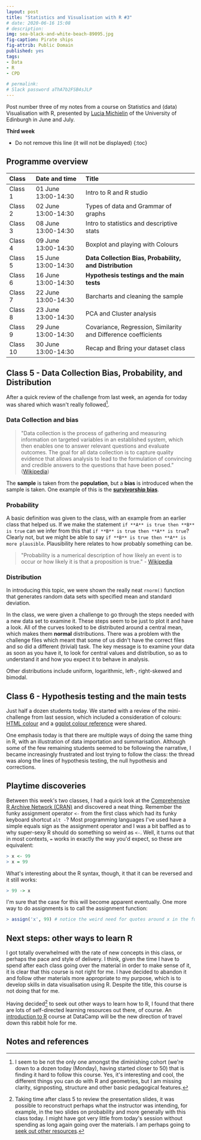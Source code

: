 ```yaml
---
layout: post
title: "Statistics and Visualisation with R #3"
# date: 2020-06-16 15:08
# description: 
img: sea-black-and-white-beach-89095.jpg
fig-caption: Pirate ships
fig-attrib: Public Domain
published: yes
tags:
- Data
- R
- CPD

# permalink:
# Slack password aThA7b2FSB4sJLP
---
```

Post number three of my notes from a course on Statistics and (data) Visualisation with R, presented by [Lucia Michielin](https://edinburgh.academia.edu/luciamichielin) of the University of Edinburgh in June and July.

**Third week**

* Do not remove this line (it will not be displayed)
{:toc}

## Programme overview

Class|Date and time|Title
:------|:------|:------
Class 1|01 June 13:00-14:30|Intro to R and R studio 
Class 2|02 June 13:00-14:30|Types of data and Grammar of graphs
Class 3|08 June 13:00-14:30|Intro to statistics and descriptive stats
Class 4|09 June 13:00-14:30|Boxplot and playing with Colours
Class 5|15 June 13:00-14:30|**Data Collection Bias, Probability, and Distribution**
Class 6|16 June 13:00-14:30|**Hypothesis testings and the main tests**
Class 7|22 June 13:00-14:30|Barcharts and cleaning the sample
Class 8|23 June 13:00-14:30|PCA and Cluster analysis
Class 9|29 June 13:00-14:30|Covariance, Regression, Similarity and Difference coefficients
Class 10|30 June 13:00-14:30|Recap and Bring your dataset class 

## Class 5 - Data Collection Bias, Probability, and Distribution

After a quick review of the challenge from last week, an agenda for today was shared which wasn't really followed[^progression].

### Data Collection and bias

> "Data collection is the process of gathering and measuring information on targeted variables in an established system, which then enables one to answer relevant questions and evaluate outcomes. 
The goal for all data collection is to capture quality evidence that allows analysis to lead to the formulation of convincing and credible answers to the questions that have been posed." ([Wikipedia](https://en.wikipedia.org/wiki/Data_collection))

The **sample** is taken from the **population**, but a **bias** is introduced when the sample is taken. One example of this is the **[survivorship bias](https://en.wikipedia.org/wiki/Survivorship_bias)**.

### Probability 
A basic definition was given to the class, with an example from an earlier class that helped us. If we make the statement `if **A** is true then **B** is true` can we infer from this that `if **B** is true then **A** is true`? Clearly not, but we might be able to say `if **B** is true then **A** is more plausible`. Plausibility here relates to how probably something can be.

> "Probability is a numerical description of how likely an event is to occur or how likely it is that a proposition is true." - [Wikipedia](https://en.wikipedia.org/wiki/Probability)

### Distribution

In introducing this topic, we were shown the really neat `rnorm()` function that generates random data sets with specified mean and standard deviation.

In the class, we were given a challenge to go through the steps needed with a new data set to examine it. These steps seem to be just to plot it and have a look. All of the curves looked to be distributed around a central mean, which makes them **normal** distributions. There was a problem with the challenge files which meant that some of us didn't have the correct files and so did a different (trivial) task. The key message is to examine your data as soon as you have it, to look for central values and distribution, so as to understand it and how you expect it to behave in analysis.

Other distributions include uniform, logarithmic, left-, right-skewed and bimodal.

## Class 6 - Hypothesis testing and the main tests
Just half a dozen students today. We started with a review of the mini-challenge from last session, which included a consideration of colours: [HTML colour](https://www.hexcolortool.com/) and a [ggplot colour reference](http://sape.inf.usi.ch/quick-reference/ggplot2/colour) were shared.

One emphasis today is that there are multiple ways of doing the same thing in R, with an illustration of data importation and summarisation. Although some of the few remaining students seemed to be following the narrative, I became increasingly frustrated and lost trying to follow the class: the thread was along the lines of hypothesis testing, the null hypothesis and corrections. 

## Playtime discoveries
Between this week's two classes, I had a quick look at the [Comprehensive R Archive Network (CRAN)](https://cran.r-project.org/) and discovered a neat thing. Remember the funky assignment operator `<-` from the first class which had its funky keyboard shortcut `alt -`? Most programming languages I've used have a simple equals sign as the assignment operator and I was a bit baffled as to why super-sexy R should do something so weird as `<-`. Well, it turns out that in most contexts, `=` works in exactly the way you'd expect, so these are equivalent:

```R
> x <- 99
> x = 99
```
What's interesting about the R syntax, though, it that it can be reversed and it still works:

```R
> 99 -> x
```
I'm sure that the case for this will become apparent eventually. One more way to do assignments is to call the assignment function:

```R
> assign('x', 99) # notice the weird need for quotes around x in the function call
```

## Next steps: other ways to learn R
I got totally overwhelmed with the rate of new concepts in this class, or perhaps the pace and style of delivery. I think, given the time I have to spend after each class going over the material in order to make sense of it, it is clear that this course is not right for me. I have decided to abandon it and follow other materials more appropriate to my purpose, which is to develop skills in data visualisation using R. Despite the title, this course is not doing that for me.

Having decided[^progression2] to seek out other ways to learn how to R, I found that there are lots of self-directed learning resources out there, of course. An [introduction to R](https://datacamp.com/courses/free-introduction-to-r) course at DataCamp will be the new direction of travel down this rabbit hole for me.

## Notes and references
[^progression]: I seem to be not the only one amongst the diminishing cohort (we're down to a dozen today (Monday), having started closer to 50) that is finding it hard to follow this course. Yes, it's interesting and cool, the different things you can do with R and geometries, but I am missing clarity, signposting, structure and other basic pedagogical features. 

[^progression2]: Taking time after class 5 to review the presentation slides, it was possible to reconstruct perhaps what the instructor was intending, for example, in the two slides on probability and more generally with this class today. I might have got very little from today's session without spending as long again going over the materials. I am perhaps going to [seek out other resources](#other-ways-to-learn-r).

